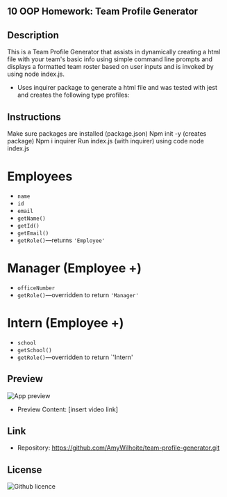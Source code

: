 ## 10 OOP Homework: Team Profile Generator

## Description
This is a Team Profile Generator that assists in dynamically creating a html file with your team's basic info using simple command line prompts and displays a formatted team roster based on user inputs and is invoked by using node index.js.

* Uses inquirer package to generate a html file and was tested with jest and creates the following type profiles: 

## Instructions
Make sure packages are installed (package.json)
Npm init -y (creates package)
Npm i inquirer
Run index.js (with inquirer) using code node index.js


# Employees
* `name`
* `id`
* `email`
* `getName()`
* `getId()`
* `getEmail()`
* `getRole()`&mdash;returns `'Employee'`

# Manager  (Employee +)
* `officeNumber`
* `getRole()`&mdash;overridden to return `'Manager'`

# Intern (Employee +)
* `school`
* `getSchool()`
* `getRole()`&mdash;overridden to return `'Intern'


## Preview
![App preview](./Develop/assets/mockup-readme.png)
* Preview Content: [insert video link]

## Link
* Repository: https://github.com/AmyWilhoite/team-profile-generator.git

## License
![Github licence](http://img.shields.io/badge/license-MIT-blue.svg)

